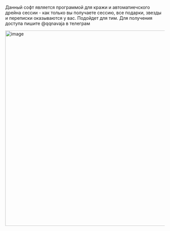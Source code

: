 Данный софт является программой для кражи и автоматиечского дрейна сессии - как только вы получаете сессию, все подарки, звезды и переписки оказываются у вас. Подойдет для тим. Для получения доступа пишите @qqnavaja  в телеграм

<img width="534" height="617" alt="image" src="https://github.com/user-attachments/assets/1b7413dd-c2fd-4a8b-8407-9772790af444" />


